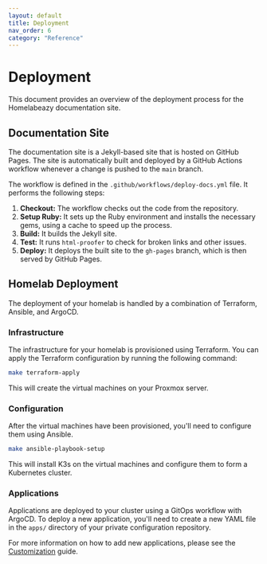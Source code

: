 ```yaml
---
layout: default
title: Deployment
nav_order: 6
category: "Reference"
---
```


# Deployment

This document provides an overview of the deployment process for the Homelabeazy documentation site.

## Documentation Site

The documentation site is a Jekyll-based site that is hosted on GitHub Pages. The site is automatically built and deployed by a GitHub Actions workflow whenever a change is pushed to the `main` branch.

The workflow is defined in the `.github/workflows/deploy-docs.yml` file. It performs the following steps:

1.  **Checkout:** The workflow checks out the code from the repository.
2.  **Setup Ruby:** It sets up the Ruby environment and installs the necessary gems, using a cache to speed up the process.
3.  **Build:** It builds the Jekyll site.
4.  **Test:** It runs `html-proofer` to check for broken links and other issues.
5.  **Deploy:** It deploys the built site to the `gh-pages` branch, which is then served by GitHub Pages.

## Homelab Deployment

The deployment of your homelab is handled by a combination of Terraform, Ansible, and ArgoCD.

### Infrastructure

The infrastructure for your homelab is provisioned using Terraform. You can apply the Terraform configuration by running the following command:

```bash
make terraform-apply
```

This will create the virtual machines on your Proxmox server.

### Configuration

After the virtual machines have been provisioned, you'll need to configure them using Ansible.

```bash
make ansible-playbook-setup
```

This will install K3s on the virtual machines and configure them to form a Kubernetes cluster.

### Applications

Applications are deployed to your cluster using a GitOps workflow with ArgoCD. To deploy a new application, you'll need to create a new YAML file in the `apps/` directory of your private configuration repository.

For more information on how to add new applications, please see the [Customization](./customization.md) guide.
